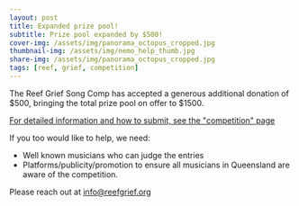 ```yaml
---
layout: post
title: Expanded prize pool!
subtitle: Prize pool expanded by $500!
cover-img: /assets/img/panorama_octopus_cropped.jpg
thumbnail-img: /assets/img/nemo_help_thumb.jpg
share-img: /assets/img/panorama_octopus_cropped.jpg
tags: [reef, grief, competition]
---
```


The Reef Grief Song Comp has accepted a generous additional donation of $500, bringing the total prize pool on offer to $1500. 

[For detailed information and how to submit, see the "competition" page](/competition)

If you too would like to help, we need:

* Well known musicians who can judge the entries
* Platforms/publicity/promotion to ensure all musicians in Queensland are aware of the competition.

Please reach out at info@reefgrief.org
